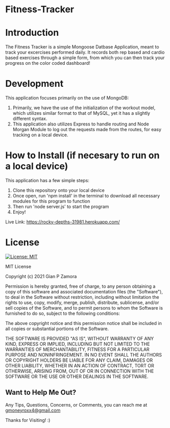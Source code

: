 # Fitness-Tracker

<!-- insert video gif here -->

# Introduction

The Fitness Tracker is a simple Mongoose Datbase Application, meant to track your excercises performed daily. It records both rep based and cardio based exercises through a simple form, from which you can then track your progress on the color coded dashboard!

# Development

This application focuses primarily on the use of MongoDB:
1. Primarily, we have the use of the initialization of the workout model, which utilizes similar format to that of MySQL, yet it has a slightly different syntax.
2. This application also utilizes Express to handle routing and Node Morgan Module to log out the requests made from the routes, for easy tracking on a local device.

# How to Install (if necesary to run on a local device)

This application has a few simple steps:
1. Clone this repository onto your local device
2. Once open, run 'npm install' in the terminal to download all necessary modules for this program to function
3. Then run 'node server.js' to start the program
4. Enjoy!

Live Link: https://rocky-depths-31981.herokuapp.com/

# License
[![License: MIT](https://img.shields.io/badge/License-MIT-yellow.svg)](https://opensource.org/licenses/MIT)

MIT License

Copyright (c) 2021 Gian P Zamora

Permission is hereby granted, free of charge, to any person obtaining a copy
of this software and associated documentation files (the "Software"), to deal
in the Software without restriction, including without limitation the rights
to use, copy, modify, merge, publish, distribute, sublicense, and/or sell
copies of the Software, and to permit persons to whom the Software is
furnished to do so, subject to the following conditions:

The above copyright notice and this permission notice shall be included in all
copies or substantial portions of the Software.

THE SOFTWARE IS PROVIDED "AS IS", WITHOUT WARRANTY OF ANY KIND, EXPRESS OR
IMPLIED, INCLUDING BUT NOT LIMITED TO THE WARRANTIES OF MERCHANTABILITY,
FITNESS FOR A PARTICULAR PURPOSE AND NONINFRINGEMENT. IN NO EVENT SHALL THE
AUTHORS OR COPYRIGHT HOLDERS BE LIABLE FOR ANY CLAIM, DAMAGES OR OTHER
LIABILITY, WHETHER IN AN ACTION OF CONTRACT, TORT OR OTHERWISE, ARISING FROM,
OUT OF OR IN CONNECTION WITH THE SOFTWARE OR THE USE OR OTHER DEALINGS IN THE
SOFTWARE.

## Want to Help Me Out?

Any Tips, Questions, Concerns, or Comments, you can reach me at gmoneyroxx4@gmail.com


Thanks for Visiting! :)